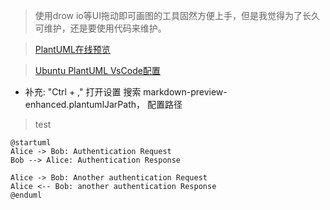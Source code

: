 > 使用drow io等UI拖动即可画图的工具固然方便上手，但是我觉得为了长久可维护，还是要使用代码来维护。

> [PlantUML在线预览](www.plantuml.com/plantuml)

> [Ubuntu PlantUML VsCode配置](https://blog.csdn.net/yinhezhanshen/article/details/147940372)

- 补充: "Ctrl + ," 打开设置 搜索 markdown-preview-enhanced.plantumlJarPath， 配置路径

> test

```plantuml
@startuml
Alice -> Bob: Authentication Request
Bob --> Alice: Authentication Response

Alice -> Bob: Another authentication Request
Alice <-- Bob: another authentication Response
@enduml
```